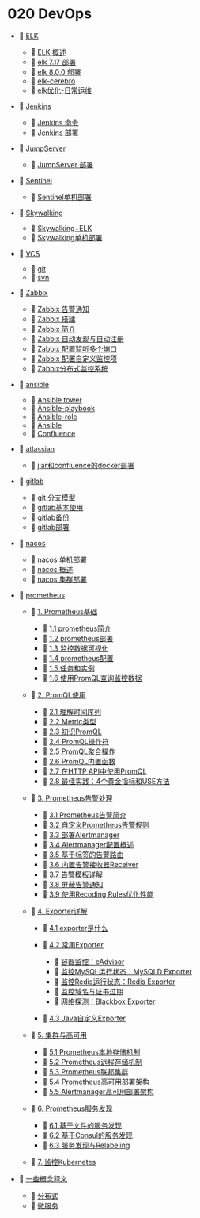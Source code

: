 # 020 DevOps

* 📑 [ELK](siyuan://blocks/20231110105237-4b7ouf3)

  * 📄 [ELK 概述](siyuan://blocks/20231110105237-stz3a0r)
  * 📄 [elk 7.17 部署](siyuan://blocks/20231110105237-vgmdydx)
  * 📄 [elk 8.0.0 部署](siyuan://blocks/20231110105237-lbuh8ql)
  * 📄 [elk-cerebro](siyuan://blocks/20231110105237-mczrg7o)
  * 📄 [elk优化-日常运维](siyuan://blocks/20231110105237-ldthbxc)
* 📑 [Jenkins](siyuan://blocks/20231110105237-328haj8)

  * 📄 [Jenkins 命令](siyuan://blocks/20231110105237-jzbujv8)
  * 📄 [Jenkins 部署](siyuan://blocks/20231110105237-5vjwl1u)
* 📑 [JumpServer](siyuan://blocks/20231110105237-5qb923l)

  * 📄 [JumpServer 部署](siyuan://blocks/20231110105237-rp657mq)
* 📑 [Sentinel](siyuan://blocks/20240508162532-gnxe14y)

  * 📄 [Sentinel单机部署](siyuan://blocks/20240508162544-unzjx5z)
* 📑 [Skywalking](siyuan://blocks/20231110105237-zh0aumb)

  * 📄 [Skywalking+ELK](siyuan://blocks/20231110105237-fe7ld8z)
  * 📄 [Skywalking单机部署](siyuan://blocks/20240508161412-eax2bd4)
* 📑 [VCS](siyuan://blocks/20231110105237-rxl9wzo)

  * 📄 [git](siyuan://blocks/20231110105237-x78uhqu)
  * 📄 [svn](siyuan://blocks/20231110105237-3cwq49l)
* 📑 [Zabbix](siyuan://blocks/20231110105237-isddx8s)

  * 📄 [Zabbix 告警通知](siyuan://blocks/20231110105237-c6t9na7)
  * 📄 [Zabbix 搭建](siyuan://blocks/20231110105237-c8jls7h)
  * 📄 [Zabbix 简介](siyuan://blocks/20231110105237-vp8lmpw)
  * 📄 [Zabbix 自动发现与自动注册](siyuan://blocks/20231110105237-ukwl0e1)
  * 📄 [Zabbix 配置监听多个端口](siyuan://blocks/20231110105237-d34bzzd)
  * 📄 [Zabbix 配置自定义监控项](siyuan://blocks/20231110105237-j0baios)
  * 📄 [Zabbix分布式监控系统](siyuan://blocks/20231110105237-taf0gw1)
* 📑 [ansible](siyuan://blocks/20231110105237-muwmeww)

  * 📄 [Ansible tower](siyuan://blocks/20240303170126-6nakbdv)
  * 📄 [Ansible-playbook](siyuan://blocks/20231110105237-4387t74)
  * 📄 [Ansible-role](siyuan://blocks/20231110105237-636g4om)
  * 📄 [Ansible](siyuan://blocks/20231110105237-ir8wneo)
  * 📄 [Confluence](siyuan://blocks/20231110105237-rzoarng)
* 📑 [atlassian](siyuan://blocks/20240508143002-cogj8nl)

  * 📄 [jiar和confluence的docker部署](siyuan://blocks/20240508144454-x52bnck)
* 📑 [gitlab](siyuan://blocks/20231110105237-pvnzxat)

  * 📄 [git 分支模型](siyuan://blocks/20231110105237-de3v78s)
  * 📄 [gitlab基本使用](siyuan://blocks/20231110105237-pt6h5xl)
  * 📄 [gitlab备份](siyuan://blocks/20231110105237-uet6iwz)
  * 📄 [gitlab部署](siyuan://blocks/20231110105237-cbz0ynn)
* 📑 [nacos](siyuan://blocks/20231110105237-hbkray9)

  * 📄 [nacos 单机部署](siyuan://blocks/20231110105237-aspjd9u)
  * 📄 [nacos 概述](siyuan://blocks/20231110105237-0v7pqpb)
  * 📄 [nacos 集群部署](siyuan://blocks/20231110105237-1y89vd5)
* 📑 [prometheus](siyuan://blocks/20231110105237-r2bgujf)

  * 📑 [1. Prometheus基础](siyuan://blocks/20231110105237-njinktc)

    * 📄 [1.1 prometheus简介](siyuan://blocks/20231110105237-zo6qkpc)
    * 📄 [1.2 prometheus部署](siyuan://blocks/20231110105237-qcxar1z)
    * 📄 [1.3 监控数据可视化](siyuan://blocks/20231110105237-grmshib)
    * 📄 [1.4 prometheus配置](siyuan://blocks/20231110105237-kfcq59r)
    * 📄 [1.5 任务和实例](siyuan://blocks/20231110105237-q86oczv)
    * 📄 [1.6 使用PromQL查询监控数据](siyuan://blocks/20231110105237-fobya6z)
  * 📑 [2. PromQL使用](siyuan://blocks/20231110105237-ztwrw3g)

    * 📄 [2.1 理解时间序列](siyuan://blocks/20231110105237-wlgrgzh)
    * 📄 [2.2 Metric类型](siyuan://blocks/20231110105237-4fei10l)
    * 📄 [2.3 初识PromQL](siyuan://blocks/20231110105237-pqxklne)
    * 📄 [2.4 PromQL操作符](siyuan://blocks/20231110105237-mkaw9f7)
    * 📄 [2.5 PromQL聚合操作](siyuan://blocks/20231110105237-qo8gkya)
    * 📄 [2.6 PromQL内置函数](siyuan://blocks/20231110105237-4mttkhi)
    * 📄 [2.7 在HTTP API中使用PromQL](siyuan://blocks/20231110105237-yn02tfo)
    * 📄 [2.8 最佳实践：4个黄金指标和USE方法](siyuan://blocks/20231110105237-4jaoj8y)
  * 📑 [3. Prometheus告警处理](siyuan://blocks/20231110105237-6emxebx)

    * 📄 [3.1 Prometheus告警简介](siyuan://blocks/20231110105237-lsmju0d)
    * 📄 [3.2 自定义Prometheus告警规则](siyuan://blocks/20231110105237-1y0kx9w)
    * 📄 [3.3 部署Alertmanager](siyuan://blocks/20231110105237-bcxdbtj)
    * 📄 [3.4 Alertmanager配置概述](siyuan://blocks/20231110105237-ltg6oiq)
    * 📄 [3.5 基于标签的告警路由](siyuan://blocks/20231110105237-nt46uvl)
    * 📄 [3.6 内置告警接收器Receiver](siyuan://blocks/20231110105237-0fsy847)
    * 📄 [3.7 告警模板详解](siyuan://blocks/20231110105237-49nhfix)
    * 📄 [3.8 屏蔽告警通知](siyuan://blocks/20231110105237-xdn7bkm)
    * 📄 [3.9 使用Recoding Rules优化性能](siyuan://blocks/20231110105237-hxq37ei)
  * 📑 [4. Exporter详解](siyuan://blocks/20231110105237-bwrguo3)

    * 📄 [4.1 exporter是什么](siyuan://blocks/20231110105237-g7m0ykz)
    * 📑 [4.2 常用Exporter](siyuan://blocks/20231110105237-9c2k1zo)

      * 📄 [容器监控：cAdvisor](siyuan://blocks/20231110105237-tt4oq7v)
      * 📄 [监控MySQL运行状态：MySQLD Exporter](siyuan://blocks/20231110105237-m1qw2br)
      * 📄 [监控Redis运行状态：Redis Exporter](siyuan://blocks/20231110105237-uepl7o6)
      * 📄 [监控域名与证书过期](siyuan://blocks/20231110105237-y3p3ksg)
      * 📄 [网络探测：Blackbox Exporter](siyuan://blocks/20231110105237-od063ts)
    * 📄 [4.3 Java自定义Exporter](siyuan://blocks/20231110105237-m8lwlh2)
  * 📑 [5. 集群与高可用](siyuan://blocks/20231110105237-fq7xik5)

    * 📄 [5.1 Prometheus本地存储机制](siyuan://blocks/20231110105237-0ao3fik)
    * 📄 [5.2 Prometheus远程存储机制](siyuan://blocks/20231110105237-z8as0qa)
    * 📄 [5.3 Prometheus联邦集群](siyuan://blocks/20231110105237-fwnprry)
    * 📄 [5.4 Prometheus高可用部署架构](siyuan://blocks/20231110105237-yhxmjd0)
    * 📄 [5.5 Alertmanager高可用部署架构](siyuan://blocks/20231110105237-xb7oi8s)
  * 📑 [6. Prometheus服务发现](siyuan://blocks/20231110105237-w3lmsh3)

    * 📄 [6.1 基于文件的服务发现](siyuan://blocks/20231110105237-gs3x2pe)
    * 📄 [6.2 基于Consul的服务发现](siyuan://blocks/20231110105237-ifj9i1g)
    * 📄 [6.3 服务发现与Relabeling](siyuan://blocks/20231110105237-t62yazm)
  * 📄 [7. 监控Kubernetes](siyuan://blocks/20231110105237-jfohuak)
* 📑 [一些概念释义](siyuan://blocks/20240408214008-tiy6f39)

  * 📄 [分布式](siyuan://blocks/20240508140520-3s2hdp4)
  * 📄 [微服务](siyuan://blocks/20240408213945-a14hm7d)

‍
